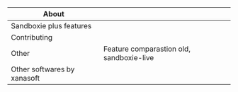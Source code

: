 | About |   | 
|---|---|
| Sandboxie plus features  |   |
| Contributing |   |
| Other | Feature comparastion old, sandboxie-live  |
| Other softwares by xanasoft |
